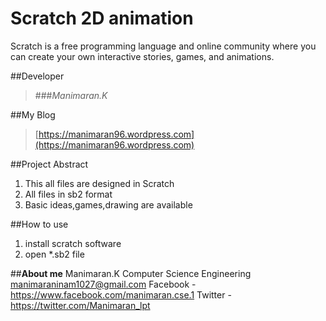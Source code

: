 # Scratch 2D animation
   Scratch is a free programming language and online community where you can create your own interactive stories, games, and animations.

##Developer
>###*Manimaran.K*

##My Blog
>[https://manimaran96.wordpress.com](https://manimaran96.wordpress.com) 

##Project Abstract

1. This all files are designed in Scratch
2. All files in sb2 format
3. Basic ideas,games,drawing are available 

##How to use
1. install scratch software
2. open *.sb2 file

##**About me**
        Manimaran.K
        Computer Science Engineering
        manimaraninam1027@gmail.com
        Facebook - https://www.facebook.com/manimaran.cse.1
        Twitter - https://twitter.com/Manimaran_lpt
